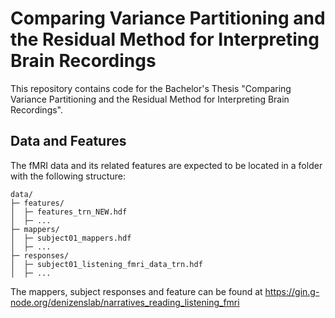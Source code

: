 # Comparing Variance Partitioning and the Residual Method for Interpreting Brain Recordings

This repository contains code for the Bachelor's Thesis "Comparing Variance Partitioning and the Residual Method for Interpreting Brain Recordings".

## Data and Features

The fMRI data and its related features are expected to be located in a folder with the following structure:
```
data/
├─ features/
│  ├─ features_trn_NEW.hdf
│  ├─ ...
├─ mappers/
│  ├─ subject01_mappers.hdf
│  ├─ ...
├─ responses/
│  ├─ subject01_listening_fmri_data_trn.hdf
│  ├─ ...
```

The mappers, subject responses and feature can be found at https://gin.g-node.org/denizenslab/narratives_reading_listening_fmri